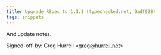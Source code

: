 ```yaml
---
title: Upgrade RSpec to 1.1.1 (typechecked.net, 9adf928)
tags: snippets
---
```


And update notes.

Signed-off-by: Greg Hurrell &lt;greg@hurrell.net&gt;

